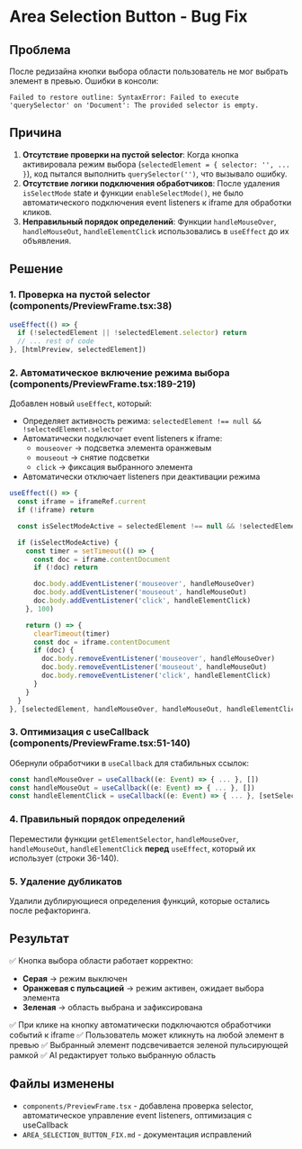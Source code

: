# Area Selection Button - Bug Fix

## Проблема
После редизайна кнопки выбора области пользователь не мог выбрать элемент в превью. Ошибки в консоли:
```
Failed to restore outline: SyntaxError: Failed to execute 'querySelector' on 'Document': The provided selector is empty.
```

## Причина
1. **Отсутствие проверки на пустой selector**: Когда кнопка активировала режим выбора (`selectedElement = { selector: '', ... }`), код пытался выполнить `querySelector('')`, что вызывало ошибку.
2. **Отсутствие логики подключения обработчиков**: После удаления `isSelectMode` state и функции `enableSelectMode()`, не было автоматического подключения event listeners к iframe для обработки кликов.
3. **Неправильный порядок определений**: Функции `handleMouseOver`, `handleMouseOut`, `handleElementClick` использовались в `useEffect` до их объявления.

## Решение

### 1. Проверка на пустой selector (components/PreviewFrame.tsx:38)
```typescript
useEffect(() => {
  if (!selectedElement || !selectedElement.selector) return
  // ... rest of code
}, [htmlPreview, selectedElement])
```

### 2. Автоматическое включение режима выбора (components/PreviewFrame.tsx:189-219)
Добавлен новый `useEffect`, который:
- Определяет активность режима: `selectedElement !== null && !selectedElement.selector`
- Автоматически подключает event listeners к iframe:
  - `mouseover` → подсветка элемента оранжевым
  - `mouseout` → снятие подсветки
  - `click` → фиксация выбранного элемента
- Автоматически отключает listeners при деактивации режима

```typescript
useEffect(() => {
  const iframe = iframeRef.current
  if (!iframe) return

  const isSelectModeActive = selectedElement !== null && !selectedElement.selector

  if (isSelectModeActive) {
    const timer = setTimeout(() => {
      const doc = iframe.contentDocument
      if (!doc) return

      doc.body.addEventListener('mouseover', handleMouseOver)
      doc.body.addEventListener('mouseout', handleMouseOut)
      doc.body.addEventListener('click', handleElementClick)
    }, 100)

    return () => {
      clearTimeout(timer)
      const doc = iframe.contentDocument
      if (doc) {
        doc.body.removeEventListener('mouseover', handleMouseOver)
        doc.body.removeEventListener('mouseout', handleMouseOut)
        doc.body.removeEventListener('click', handleElementClick)
      }
    }
  }
}, [selectedElement, handleMouseOver, handleMouseOut, handleElementClick])
```

### 3. Оптимизация с useCallback (components/PreviewFrame.tsx:51-140)
Обернули обработчики в `useCallback` для стабильных ссылок:
```typescript
const handleMouseOver = useCallback((e: Event) => { ... }, [])
const handleMouseOut = useCallback((e: Event) => { ... }, [])
const handleElementClick = useCallback((e: Event) => { ... }, [setSelectedElement, addMessage])
```

### 4. Правильный порядок определений
Переместили функции `getElementSelector`, `handleMouseOver`, `handleMouseOut`, `handleElementClick` **перед** `useEffect`, который их использует (строки 36-140).

### 5. Удаление дубликатов
Удалили дублирующиеся определения функций, которые остались после рефакторинга.

## Результат
✅ Кнопка выбора области работает корректно:
- **Серая** → режим выключен
- **Оранжевая с пульсацией** → режим активен, ожидает выбора элемента
- **Зеленая** → область выбрана и зафиксирована

✅ При клике на кнопку автоматически подключаются обработчики событий к iframe
✅ Пользователь может кликнуть на любой элемент в превью
✅ Выбранный элемент подсвечивается зеленой пульсирующей рамкой
✅ AI редактирует только выбранную область

## Файлы изменены
- `components/PreviewFrame.tsx` - добавлена проверка selector, автоматическое управление event listeners, оптимизация с useCallback
- `AREA_SELECTION_BUTTON_FIX.md` - документация исправлений

